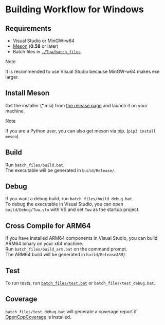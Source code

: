 # Building Workflow for Windows

## Requirements

-   Visual Studio or MinGW-w64
-   [Meson](https://github.com/mesonbuild/meson/releases) (**0.58** or later)
-   Batch files in [`./Tuw/batch_files`](../batch_files)

> [!Note]
> It is recommended to use Visual Studio because MinGW-w64 makes exe larger.

## Install Meson

Get the installer (*.msi) from [the release page](https://github.com/mesonbuild/meson/releases) and launch it on your machine.  

> [!Note]
> If you are a Python user, you can also get meson via pip. (`pip3 install meson`)

## Build

Run `batch_files/build.bat`.  
The executable will be generated in `build/Release/`.  

## Debug

If you want a debug build, run `batch_files/build_debug.bat`.  
To debug the executable in Visual Studio, you can open `build/Debug/Tuw.sln` with VS and set `Tuw` as the startup project.  

## Cross Compile for ARM64

If you have installed ARM64 components in Visual Studio, you can build ARM64 binary on your x64 machine.  
Run `batch_files/build_arm.bat` on the command prompt.  
The ARM64 build will be generated in `build/ReleaseARM/`.  

## Test

To run tests, run [`batch_files/test.bat`](../batch_files/test.bat) or `batch_files/test_debug.bat`.  

## Coverage

`batch_files/test_debug.bat` will generate a coverage report if [OpenCppCoverage](https://github.com/OpenCppCoverage/OpenCppCoverage/releases) is installed.  
